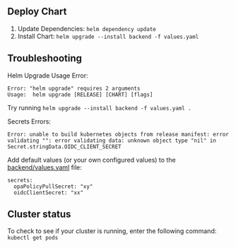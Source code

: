 
## Deploy Chart

1. Update Dependencies: `helm dependency update`
1. Install Chart: `helm upgrade --install backend -f values.yaml`

## Troubleshooting 

Helm Upgrade Usage Error:

```
Error: "helm upgrade" requires 2 arguments
Usage:  helm upgrade [RELEASE] [CHART] [flags]
```

Try running `helm upgrade --install backend -f values.yaml .` 


Secrets Errors:
```
Error: unable to build kubernetes objects from release manifest: error validating "": error validating data: unknown object type "nil" in Secret.stringData.OIDC_CLIENT_SECRET
```

Add default values (or your own configured values) to the [backend/values.yaml](https://github.com/opentdf/backend/blob/main/charts/backend/values.yaml#L42) file:
```
secrets:
  opaPolicyPullSecret: "xy"
  oidcClientSecret: "xx"
```

## Cluster status 
  To check to see if your cluster is running, enter the following command:
  `kubectl get pods` 